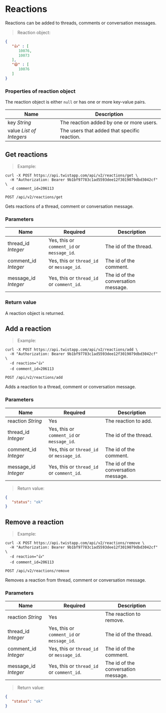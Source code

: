 # Reactions

Reactions can be added to threads, comments or conversation messages.

> Reaction object:

```json
{
   "👍" : [
      10076,
      10073
   ],
   "😄" : [
      10076
   ]
}
```

### Properties of reaction object

The reaction object is either `null` or has one or more key-value pairs.

| Name | Description |
| ---- | ----------- |
| key *String* | The reaction added by one or more users. |
| value *List of Integers* | The users that added that specific reaction. |


## Get reactions

> Example:

```shell
curl -X POST https://api.twistapp.com/api/v2/reactions/get \
  -H "Authorization: Bearer 9b1bf97783c1ad5593dee12f3019079dbd3042cf" \
  -d comment_id=206113
```

`POST /api/v2/reactions/get`

Gets reactions of a thread, comment or conversation message.

### Parameters

| Name | Required | Description |
| --- | --- | --- |
| thread_id *Integer* | Yes, this or `comment_id` or `message_id`. | The id of the thread. |
| comment_id *Integer* | Yes, this or `thread_id` or `message_id`. | The id of the comment. |
| message_id *Integer* | Yes, this or `thread_id` or `comment_id`. | The id of the conversation message. |

### Return value

A reaction object is returned.


## Add a reaction

> Example:

```shell
curl -X POST https://api.twistapp.com/api/v2/reactions/add \
  -H "Authorization: Bearer 9b1bf97783c1ad5593dee12f3019079dbd3042cf" \
  -d reaction="👍"
  -d comment_id=206113
```

`POST /api/v2/reactions/add`

Adds a reaction to a thread, comment or conversation message.

### Parameters

| Name | Required | Description |
| --- | --- | --- |
| reaction *String* | Yes | The reaction to add. |
| thread_id *Integer* | Yes, this or `comment_id` or `message_id`. | The id of the thread. |
| comment_id *Integer* | Yes, this or `thread_id` or `message_id`. | The id of the comment. |
| message_id *Integer* | Yes, this or `thread_id` or `comment_id`. | The id of the conversation message. |

> Return value:

```json
{
   "status": "ok"
}
```


## Remove a reaction

> Example:

```shell
curl -X POST https://api.twistapp.com/api/v2/reactions/remove \
  -H "Authorization: Bearer 9b1bf97783c1ad5593dee12f3019079dbd3042cf" \
  -d reaction="👍"
  -d comment_id=206113
```

`POST /api/v2/reactions/remove`

Removes a reaction from thread, comment or conversation message.

### Parameters

| Name | Required | Description |
| --- | --- | --- |
| reaction *String* | Yes | The reaction to remove. |
| thread_id *Integer* | Yes, this or `comment_id` or `message_id`. | The id of the thread. |
| comment_id *Integer* | Yes, this or `thread_id` or `message_id`. | The id of the comment. |
| message_id *Integer* | Yes, this or `thread_id` or `comment_id`. | The id of the conversation message. |

> Return value:

```json
{
   "status": "ok"
}
```
